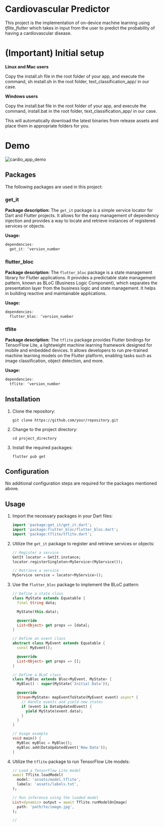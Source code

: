 # Cardiovascular Predictor 

This project is the implementation of on-device machine learning using *tflite_flutter* which takes in input from the user to predict the probability of having a cardiovascular disease.

# (Important) Initial setup
**Linux and Mac users**

Copy the install.sh file in the root folder of your app, and execute the command, sh install.sh in the root folder, text_classification_app/ in our case.

**Windows users**

Copy the install.bat file in the root folder of your app, and execute the command, install.bat in the root folder, text_classification_app/ in our case.

This will automatically download the latest binaries from release assets and place them in appropriate folders for you.

# Demo
![cardio_app_demo](https://user-images.githubusercontent.com/42701343/212425392-db40f736-5a59-4eac-9939-adc852af0941.gif)

## Packages

The following packages are used in this project:

### get_it

**Package description:** The `get_it` package is a simple service locator for Dart and Flutter projects. It allows for the easy management of dependency injection and provides a way to locate and retrieve instances of registered services or objects.

**Usage:**

```dart
dependencies:
  get_it: ^version_number
```

### flutter_bloc

**Package description:** The `flutter_bloc` package is a state management library for Flutter applications. It provides a predictable state management pattern, known as BLoC (Business Logic Component), which separates the presentation layer from the business logic and state management. It helps in building reactive and maintainable applications.

**Usage:**

```dart
dependencies:
  flutter_bloc: ^version_number
```

### tflite

**Package description:** The `tflite` package provides Flutter bindings for TensorFlow Lite, a lightweight machine learning framework designed for mobile and embedded devices. It allows developers to run pre-trained machine learning models on the Flutter platform, enabling tasks such as image classification, object detection, and more.

**Usage:**

```dart
dependencies:
  tflite: ^version_number
```

## Installation

1. Clone the repository:

   ```shell
   git clone https://github.com/your/repository.git
   ```

2. Change to the project directory:

   ```shell
   cd project_directory
   ```

3. Install the required packages:

   ```shell
   flutter pub get
   ```

## Configuration

No additional configuration steps are required for the packages mentioned above.

## Usage

1. Import the necessary packages in your Dart files:

   ```dart
   import 'package:get_it/get_it.dart';
   import 'package:flutter_bloc/flutter_bloc.dart';
   import 'package:tflite/tflite.dart';
   ```

2. Utilize the `get_it` package to register and retrieve services or objects:

   ```dart
   // Register a service
   GetIt locator = GetIt.instance;
   locator.registerSingleton<MyService>(MyService());

   // Retrieve a service
   MyService service = locator<MyService>();
   ```

3. Use the `flutter_bloc` package to implement the BLoC pattern:

   ```dart
   // Define a state class
   class MyState extends Equatable {
     final String data;

     MyState(this.data);

     @override
     List<Object> get props => [data];
   }

   // Define an event class
   abstract class MyEvent extends Equatable {
     const MyEvent();

     @override
     List<Object> get props => [];
   }

   // Define a BLoC class
   class MyBloc extends Bloc<MyEvent, MyState> {
     MyBloc() : super(MyState('Initial Data'));

     @override
     Stream<MyState> mapEventToState(MyEvent event) async* {
       // Handle events and yield new states
       if (event is DataUpdatedEvent) {
         yield MyState(event.data);
       }
     }
   }

   // Usage example
   void main() {
     MyBloc myBloc = MyBloc();
     myBloc.add(DataUpdatedEvent('New Data'));
   }
   ```

4. Utilize the `tflite` package to run TensorFlow Lite models:

   ```dart
   // Load a TensorFlow Lite model
   await Tflite.loadModel(
     model: 'assets/model.tflite',
     labels: 'assets/labels.txt',
   );

   // Run inference using the loaded model
   List<dynamic> output = await Tflite.runModelOnImage(
     path: 'path/to/image.jpg',
   );

   //